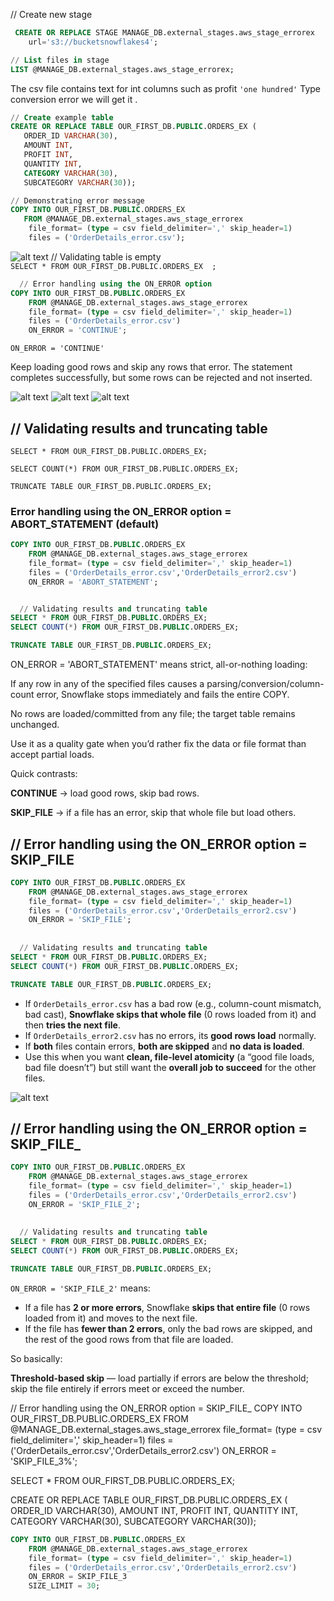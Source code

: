// Create new stage
```sql
 CREATE OR REPLACE STAGE MANAGE_DB.external_stages.aws_stage_errorex
    url='s3://bucketsnowflakes4';
 ```
 ```sql
 // List files in stage
 LIST @MANAGE_DB.external_stages.aws_stage_errorex;
 
 ```
 The csv file contains text for int columns such as profit `'one hundred'`
 Type conversion error we will get it .

 ```sql
 // Create example table
 CREATE OR REPLACE TABLE OUR_FIRST_DB.PUBLIC.ORDERS_EX (
    ORDER_ID VARCHAR(30),
    AMOUNT INT,
    PROFIT INT,
    QUANTITY INT,
    CATEGORY VARCHAR(30),
    SUBCATEGORY VARCHAR(30));
 
 // Demonstrating error message
COPY INTO OUR_FIRST_DB.PUBLIC.ORDERS_EX
    FROM @MANAGE_DB.external_stages.aws_stage_errorex
     file_format= (type = csv field_delimiter=',' skip_header=1)
     files = ('OrderDetails_error.csv');
```
![alt text](image-27.png)
 // Validating table is empty    
`SELECT * FROM OUR_FIRST_DB.PUBLIC.ORDERS_EX  ;  `
    
```sql
  // Error handling using the ON_ERROR option
COPY INTO OUR_FIRST_DB.PUBLIC.ORDERS_EX
    FROM @MANAGE_DB.external_stages.aws_stage_errorex
    file_format= (type = csv field_delimiter=',' skip_header=1)
    files = ('OrderDetails_error.csv')
    ON_ERROR = 'CONTINUE';
``` 
`ON_ERROR = 'CONTINUE'`

Keep loading good rows and skip any rows that error. The statement completes successfully, but some rows can be rejected and not inserted.

![alt text](image-28.png)
![alt text](image-29.png)
![alt text](image-30.png)

##  // Validating results and truncating table 
`SELECT * FROM OUR_FIRST_DB.PUBLIC.ORDERS_EX;`

`SELECT COUNT(*) FROM OUR_FIRST_DB.PUBLIC.ORDERS_EX;`

`TRUNCATE TABLE OUR_FIRST_DB.PUBLIC.ORDERS_EX;`

### Error handling using the ON_ERROR option = ABORT_STATEMENT (default)

```sql
COPY INTO OUR_FIRST_DB.PUBLIC.ORDERS_EX
    FROM @MANAGE_DB.external_stages.aws_stage_errorex
    file_format= (type = csv field_delimiter=',' skip_header=1)
    files = ('OrderDetails_error.csv','OrderDetails_error2.csv')
    ON_ERROR = 'ABORT_STATEMENT';


  // Validating results and truncating table 
SELECT * FROM OUR_FIRST_DB.PUBLIC.ORDERS_EX;
SELECT COUNT(*) FROM OUR_FIRST_DB.PUBLIC.ORDERS_EX;

TRUNCATE TABLE OUR_FIRST_DB.PUBLIC.ORDERS_EX;
```
ON_ERROR = 'ABORT_STATEMENT' means strict, all-or-nothing loading:

If any row in any of the specified files causes a parsing/conversion/column-count error, Snowflake stops immediately and fails the entire COPY.

No rows are loaded/committed from any file; the target table remains unchanged.

Use it as a quality gate when you’d rather fix the data or file format than accept partial loads.

Quick contrasts:

**CONTINUE** → load good rows, skip bad rows.

**SKIP_FILE** → if a file has an error, skip that whole file but load others.
## // Error handling using the ON_ERROR option = SKIP_FILE
```sql
COPY INTO OUR_FIRST_DB.PUBLIC.ORDERS_EX
    FROM @MANAGE_DB.external_stages.aws_stage_errorex
    file_format= (type = csv field_delimiter=',' skip_header=1)
    files = ('OrderDetails_error.csv','OrderDetails_error2.csv')
    ON_ERROR = 'SKIP_FILE';
    
    
  // Validating results and truncating table 
SELECT * FROM OUR_FIRST_DB.PUBLIC.ORDERS_EX;
SELECT COUNT(*) FROM OUR_FIRST_DB.PUBLIC.ORDERS_EX;

TRUNCATE TABLE OUR_FIRST_DB.PUBLIC.ORDERS_EX;    
```
- If `OrderDetails_error.csv` has a bad row (e.g., column-count mismatch, bad cast), **Snowflake skips that whole file** (0 rows loaded from it) and then **tries the next file**.  
- If `OrderDetails_error2.csv` has no errors, its **good rows load** normally.  
- If **both** files contain errors, **both are skipped** and **no data is loaded**.  
- Use this when you want **clean, file-level atomicity** (a “good file loads, bad file doesn’t”) but still want the **overall job to succeed** for the other files.  

![alt text](image-31.png)  

## // Error handling using the ON_ERROR option = SKIP_FILE_<number>
```sql
COPY INTO OUR_FIRST_DB.PUBLIC.ORDERS_EX
    FROM @MANAGE_DB.external_stages.aws_stage_errorex
    file_format= (type = csv field_delimiter=',' skip_header=1)
    files = ('OrderDetails_error.csv','OrderDetails_error2.csv')
    ON_ERROR = 'SKIP_FILE_2';    
    
    
  // Validating results and truncating table 
SELECT * FROM OUR_FIRST_DB.PUBLIC.ORDERS_EX;
SELECT COUNT(*) FROM OUR_FIRST_DB.PUBLIC.ORDERS_EX;

TRUNCATE TABLE OUR_FIRST_DB.PUBLIC.ORDERS_EX;    
```
`ON_ERROR = 'SKIP_FILE_2'` means:

- If a file has **2 or more errors**, Snowflake **skips that entire file** (0 rows loaded from it) and moves to the next file.  
- If the file has **fewer than 2 errors**, only the bad rows are skipped, and the rest of the good rows from that file are loaded.  

So basically:  

**Threshold-based skip** — load partially if errors are below the threshold; skip the file entirely if errors meet or exceed the number.  

    
// Error handling using the ON_ERROR option = SKIP_FILE_<number>
COPY INTO OUR_FIRST_DB.PUBLIC.ORDERS_EX
    FROM @MANAGE_DB.external_stages.aws_stage_errorex
    file_format= (type = csv field_delimiter=',' skip_header=1)
    files = ('OrderDetails_error.csv','OrderDetails_error2.csv')
    ON_ERROR = 'SKIP_FILE_3%'; 
  
  
SELECT * FROM OUR_FIRST_DB.PUBLIC.ORDERS_EX;


 CREATE OR REPLACE TABLE OUR_FIRST_DB.PUBLIC.ORDERS_EX (
    ORDER_ID VARCHAR(30),
    AMOUNT INT,
    PROFIT INT,
    QUANTITY INT,
    CATEGORY VARCHAR(30),
    SUBCATEGORY VARCHAR(30));




```sql
COPY INTO OUR_FIRST_DB.PUBLIC.ORDERS_EX
    FROM @MANAGE_DB.external_stages.aws_stage_errorex
    file_format= (type = csv field_delimiter=',' skip_header=1)
    files = ('OrderDetails_error.csv','OrderDetails_error2.csv')
    ON_ERROR = SKIP_FILE_3 
    SIZE_LIMIT = 30;
```



